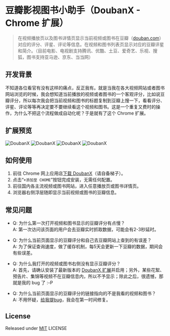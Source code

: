 # 豆瓣影视图书小助手（DoubanX - Chrome 扩展）

> 在视频播放页以及图书详情页显示当前视频或图书在豆瓣（[douban.com](https://www.douban.com)）对应的评分、评星、评论等信息。在视频和图书列表页显示对应的豆瓣评星和简介。（目前电影、电视剧支持腾讯、优酷、土豆、爱奇艺、乐视、搜狐，图书支持亚马逊、京东、当当网）

## 开发背景
不知道各位看官有没有这样的痛点，反正我有。就是当我在各大视频网站或者图书网站浏览的时候，我会想知道当前播放的视频或者图书的一个客观评分，比如说豆瓣评分，所以每次我会把当前视频和图书的标题复制到豆瓣上搜一下，看看评分、评星、评论等等再决定要不要继续看这个视频和图书。这是一个重复又费时的操作，为什么不把这个流程做成自动化呢？于是就有了这个 Chrome 扩展。

## 扩展预览
![DoubanX](http://wange.im/wp-content/uploads/2016/05/1.png)
![DoubanX](http://wange.im/wp-content/uploads/2016/05/2.png)
![DoubanX](http://wange.im/wp-content/uploads/2016/05/3.png)
![DoubanX](http://wange.im/wp-content/uploads/2016/05/4.png)

## 如何使用

1. 前往 Chrome 网上应用店[下载 DoubanX](https://chrome.google.com/webstore/detail/%E8%B1%86%E7%93%A3%E5%BD%B1%E8%A7%86%E5%9B%BE%E4%B9%A6%E5%B0%8F%E5%8A%A9%E6%89%8B/ioacifoopoldngldmbknimhhophmfbgh?hl=zh-CN)（请自备梯子）。
2. 点击“`+添加至 CHOME`”按钮完成安装，无需任何配置。
3. 前往国内各主流视频或图书网站，进入任意播放页或图书详情页。
4. 浏览器右侧浮层随即显示当前视频或图书的豆瓣信息。

## 常见问题

* Q: 为什么第一次打开视频和图书显示的豆瓣评分有点慢？  
  A: 第一次访问该页面的用户会去豆瓣实时抓取数据，可能会有2-3秒延时。  

* Q: 为什么当前页面显示的豆瓣评分和自己去豆瓣网站上查到的有误差？  
  A: 为了保证查询速度，做了缓存机制，每5天会更新一下豆瓣的数据，期间会有些误差。  

* Q: 为什么我打开的视频或图书右侧没有显示豆瓣评分？  
  A: 首先，请确认安装了最新版本的 [DoubanX 扩展](https://chrome.google.com/webstore/detail/%E8%B1%86%E7%93%A3%E5%BD%B1%E8%A7%86%E5%9B%BE%E4%B9%A6%E5%B0%8F%E5%8A%A9%E6%89%8B/ioacifoopoldngldmbknimhhophmfbgh?hl=zh-CN)并启用；另外，某些花絮、预告片、集锦等视频不在豆瓣信息内，所以不予显示；除此之后，很遗憾，那就是我的 bug 了 :-P

* Q: 为什么当前页面显示的豆瓣评分的链接指向的不是我看的视频和图书？  
  A: 不用怀疑，[给我提bug](https://github.com/wange1228/DoubanX_crx/issues)，我会在第一时间修复。

## License
Released under [MIT](http://rem.mit-license.org/)  LICENSE
